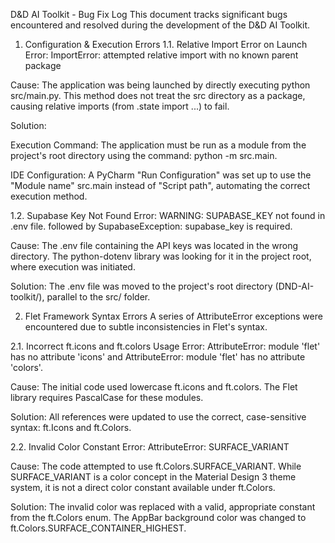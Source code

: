 D&D AI Toolkit - Bug Fix Log
This document tracks significant bugs encountered and resolved during the development of the D&D AI Toolkit.

1. Configuration & Execution Errors
1.1. Relative Import Error on Launch
Error: ImportError: attempted relative import with no known parent package

Cause: The application was being launched by directly executing python src/main.py. This method does not treat the src directory as a package, causing relative imports (from .state import ...) to fail.

Solution:

Execution Command: The application must be run as a module from the project's root directory using the command: python -m src.main.

IDE Configuration: A PyCharm "Run Configuration" was set up to use the "Module name" src.main instead of "Script path", automating the correct execution method.

1.2. Supabase Key Not Found
Error: WARNING: SUPABASE_KEY not found in .env file. followed by SupabaseException: supabase_key is required.

Cause: The .env file containing the API keys was located in the wrong directory. The python-dotenv library was looking for it in the project root, where execution was initiated.

Solution: The .env file was moved to the project's root directory (DND-AI-toolkit/), parallel to the src/ folder.

2. Flet Framework Syntax Errors
A series of AttributeError exceptions were encountered due to subtle inconsistencies in Flet's syntax.

2.1. Incorrect ft.icons and ft.colors Usage
Error: AttributeError: module 'flet' has no attribute 'icons' and AttributeError: module 'flet' has no attribute 'colors'.

Cause: The initial code used lowercase ft.icons and ft.colors. The Flet library requires PascalCase for these modules.

Solution: All references were updated to use the correct, case-sensitive syntax: ft.Icons and ft.Colors.

2.2. Invalid Color Constant
Error: AttributeError: SURFACE_VARIANT

Cause: The code attempted to use ft.Colors.SURFACE_VARIANT. While SURFACE_VARIANT is a color concept in the Material Design 3 theme system, it is not a direct color constant available under ft.Colors.

Solution: The invalid color was replaced with a valid, appropriate constant from the ft.Colors enum. The AppBar background color was changed to ft.Colors.SURFACE_CONTAINER_HIGHEST.